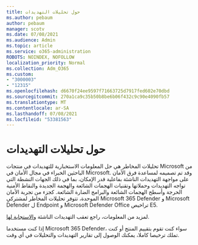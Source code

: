 ```yaml
---
title: حول تحليلات التهديدات
ms.author: pebaum
author: pebaum
manager: scotv
ms.date: 07/08/2021
ms.audience: Admin
ms.topic: article
ms.service: o365-administration
ROBOTS: NOINDEX, NOFOLLOW
localization_priority: Normal
ms.collection: Adm_O365
ms.custom:
- "3000003"
- "12315"
ms.openlocfilehash: d6670f24ee9597f71663725d7917fed602e70dbd
ms.sourcegitcommit: 270a1ca9c35b50b8be6b06f432c9c90e4090fb57
ms.translationtype: MT
ms.contentlocale: ar-SA
ms.lasthandoff: 07/08/2021
ms.locfileid: "53381563"
---
```

# <a name="about-threat-analytics"></a>حول تحليلات التهديدات

تحليلات المخاطر هي حل المعلومات الاستخبارية للتهديدات في منتجات Microsoft من الباحثين الخبراء في مجال الأمان في Microsoft. وقد تم تصميمه لمساعدة فرق الأمان على مواجهة التهديدات الناشئة بفاعلية قدر الإمكان، بما في ذلك الجهات النشطة التي تواجه التهديدات وحملاتها وتقنيات الهجمات الشائعة والهجمة الجديدة والنقاط الأمنية الحرجة وأسطح الهجمات الشائعة والبرامج الضارة الشائعة. كجزء من تجربة الأمان الموحدة، تتوفر تحليلات المخاطر لمشتركي Microsoft 365 Defender و Microsoft Defender ل Endpoint و Microsoft Defender Office تراخيص E5. 

لمزيد من المعلومات، راجع تعقب التهديدات الناشئة [والاستجابة لها](/microsoft-365/security/defender/threat-analytics).

إذا كنت مستخدما Microsoft 365 Defender، سواء كنت تقوم بتقييم المنتج أو كنت تملك ترخيصا كاملا، يمكنك الوصول إلى تقارير التهديدات والتحليلات في أي وقت. 